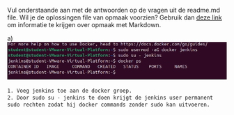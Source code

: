 Vul onderstaande aan met de antwoorden op de vragen uit de readme.md file. Wil je de oplossingen file van opmaak voorzien? Gebruik dan [deze link](https://github.com/adam-p/markdown-here/wiki/Markdown-Cheatsheet) om informatie te krijgen over
opmaak met Markdown.

a) ![rechten](./images/jenkinsDockerRechten.png)

    1. Voeg jenkins toe aan de docker groep.
    2. Door sudo su - jenkins te doen krijgt de jenkins user permanent sudo rechten zodat hij docker commands zonder sudo kan uitvoeren.
